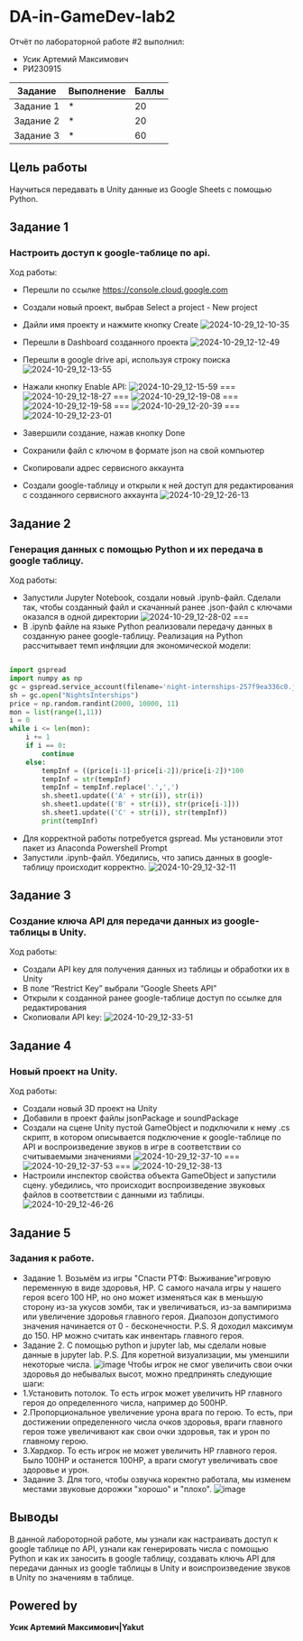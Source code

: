 # DA-in-GameDev-lab2
Отчёт по лабораторной работе #2 выполнил:
- Усик Артемий Максимович
-  РИ230915

| Задание|Выполнение|Баллы|
| ------ | --------| ---- |
|Задание 1| * | 20 |
|Задание 2| * | 20 |
|Задание 3| * | 60 |

## Цель работы 
Научиться передавать в Unity данные из Google Sheets с помощью Python.

## Задание 1
### Настроить доступ к google-таблице по api.
Ход работы:
- Перешли по ссылке https://console.cloud.google.com
- Создали новый проект, выбрав Select a project - New project
- Дайли имя проекту и нажмите кнопку Create
![2024-10-29_12-10-35](https://github.com/user-attachments/assets/1aaa3b6d-8098-41e1-a71f-38fefa828f3c)
- Перешли в Dashboard созданного проекта
![2024-10-29_12-12-49](https://github.com/user-attachments/assets/1084d743-b95f-48fc-9168-8809099067dc)
- Перешли в google drive api, используя строку поиска
![2024-10-29_12-13-55](https://github.com/user-attachments/assets/9fa9c31d-306a-4630-84dc-c66ed51acd9a)
- Нажали кнопку Enable API:
![2024-10-29_12-15-59](https://github.com/user-attachments/assets/94a22d7d-76c0-411f-83e1-f84572d20f67)
===
![2024-10-29_12-18-27](https://github.com/user-attachments/assets/098ddee4-8fe3-459e-94fe-7cf63963d21c)
===
![2024-10-29_12-19-08](https://github.com/user-attachments/assets/8b3089e7-e2f8-4125-854e-b96f362fe1ac)
===
![2024-10-29_12-19-58](https://github.com/user-attachments/assets/83e521f0-4a49-49b5-8bc0-c7a32ddd0d98)
===
![2024-10-29_12-20-39](https://github.com/user-attachments/assets/b42eac3f-a620-45b7-9f96-ff855b17fefb)
===
![2024-10-29_12-23-01](https://github.com/user-attachments/assets/c96fec6e-6a10-4525-b12b-2df692c39248)

- Завершили создание, нажав кнопку Done
- Сохранили файл с ключом в формате json на свой компьютер
- Скопировали адрес сервисного аккаунта
- Создали google-таблицу и открыли к ней доступ для редактирования с созданного сервисного аккаунта
![2024-10-29_12-26-13](https://github.com/user-attachments/assets/548ca29d-980a-4047-b143-88595b8fade5)

  
## Задание 2
### Генерация данных с помощью Python и их передача в google таблицу.
Ход работы:
- Запустили Jupyter Notebook, создали новый .ipynb-файл. Сделали так, чтобы созданный файл и скачанный ранее .json-файл с ключами оказался в одной директории
![2024-10-29_12-28-02](https://github.com/user-attachments/assets/169966a4-ee08-42e1-b3d2-83d841b3d406)
===
- В .ipynb файле на языке Python реализовали передачу данных в созданную ранее google-таблицу. Реализация на Python рассчитывает темп инфляции для экономической модели:

```py

import gspread
import numpy as np
gc = gspread.service_account(filename='night-internships-257f9ea336c0.json')
sh = gc.open("NightsInterships")
price = np.random.randint(2000, 10000, 11)
mon = list(range(1,11))
i = 0
while i <= len(mon):
    i += 1
    if i == 0:
        continue
    else:
        tempInf = ((price[i-1]-price[i-2])/price[i-2])*100
        tempInf = str(tempInf)
        tempInf = tempInf.replace('.',',')
        sh.sheet1.update(('A' + str(i)), str(i))
        sh.sheet1.update(('B' + str(i)), str(price[i-1]))
        sh.sheet1.update(('C' + str(i)), str(tempInf))
        print(tempInf)

```
- Для корректной работы потребуется gspread. Мы установили этот пакет из Anaconda Powershell Prompt
- Запустили .ipynb-файл. Убедились, что запись данных в google-таблицу происходит корректно.
![2024-10-29_12-32-11](https://github.com/user-attachments/assets/454210f5-4267-46f7-a000-f74369010a0e)


## Задание 3
###  Создание ключа API для передачи данных из google-таблицы в Unity.
Ход работы:
- Создали API key для получения данных из таблицы и обработки их в Unity
- В поле “Restrict Key” выбрали “Google Sheets API”
- Открыли к созданной ранее google-таблице доступ по ссылке для редактирования
- Скопиовали API key:
![2024-10-29_12-33-51](https://github.com/user-attachments/assets/b25f520f-f602-4de7-a9ac-077164fec178)


## Задание 4
###  Новый проект на Unity.
Ход работы:
- Создали новый 3D проект на Unity
- Добавили в проект файлы jsonPackage и soundPackage
- Создали на сцене Unity пустой GameObject и подключили к нему .cs скрипт, в котором описывается подключение к google-таблице по API и воспроизведение звуков в игре в соответствии со считываемыми значениями
![2024-10-29_12-37-10](https://github.com/user-attachments/assets/ad767147-0910-43f7-a861-d3f4c52daa6e)
===
![2024-10-29_12-37-53](https://github.com/user-attachments/assets/e9da3a69-0063-4ce2-b969-b15a06ca0443)
===
![2024-10-29_12-38-13](https://github.com/user-attachments/assets/92612ee2-3d8a-4008-b823-5f63f86819cb)
- Настроили инспектор свойства объекта GameObject и запустили сцену. убедились, что происходит воспроизведение звуковых файлов в соответствии с данными из таблицы.
![2024-10-29_12-46-26](https://github.com/user-attachments/assets/ea67dd6c-916c-4500-bcc3-65f4c75f86c0)


## Задание 5
###  Задания к работе.
- Задание 1.
Возьмём из игры "Спасти РТФ: Выживание"игровую переменную в виде здоровья, HP. С самого начала игры у нашего героя всего 100 HP, но оно может изменяться как в меньшую сторону из-за укусов зомби, так и увеличиваться, из-за вампиризма или увеличение здоровья главного героя. Диапозон допустимого значения начинается от 0 - бесконечности. P.S. Я доходил максимум до 150. HP можно считать как инвентарь главного героя.
- Задание 2.
С помощью python и jupyter lab, мы сделали новые данные в jupyter lab.
P.S. Для коретной визуализации, мы уменшили некоторые числа.
![image](https://github.com/user-attachments/assets/e6e515b8-fb30-4313-81f3-d5398b0fb3fa)
Чтобы игрок не смог увеличить свои очки здоровья до небывалых высот, можно предпринять следующие шаги:
 - 1.Установить потолок. То есть игрок может увеличить HP главного героя до определенного числа, например до 500HP. 
 - 2.Пропорциональное увеличение урона врага по герою. То есть, при достижении определенного числа очков здоровья, враги главного героя тоже увеличивают как свои очки здоровья, так и урон по главному герою.
 - 3.Хардкор. То есть игрок не может увеличить HP главного героя. Было 100HP и останется 100HP, а враги смогут увеличивать свое здоровье и урон.
- Задание 3.
Для того, чтобы озвучка коректно работала, мы изменем местами звуковые дорожки "хорошо" и "плохо".
![image](https://github.com/user-attachments/assets/bc3a7209-e0bc-4da3-9524-502169fca82d)

## Выводы
В данной лабороторной работе, мы узнали как настраивать доступ к google таблице по API, узнали как генерировать числа с помощью Python и как их заносить в google таблицу, создавать ключь API для передачи данных из google таблицы в Unity и воиспроизведение звуков в Unity по значениям в таблице.

## Powered by

**Усик Артемий Максимович|Yakut**
